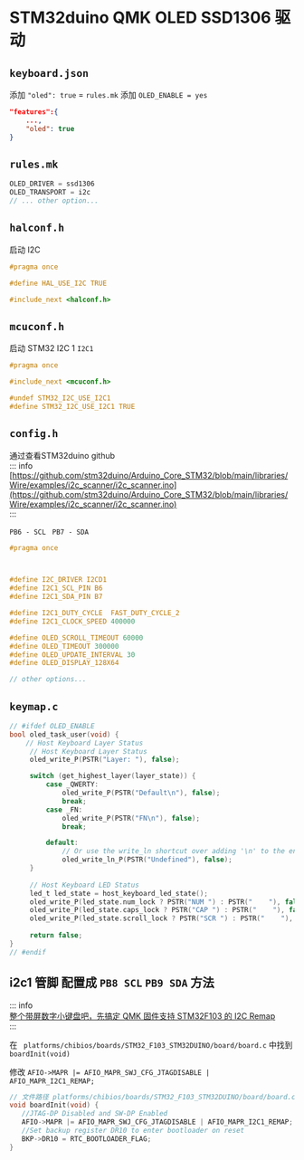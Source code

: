 # STM32duino QMK OLED SSD1306 驱动

## `keyboard.json` 
添加 `"oled": true` =  `rules.mk` 添加 `OLED_ENABLE = yes`
```json
"features":{
    ...,
    "oled": true
}
```

## `rules.mk`
```c
OLED_DRIVER = ssd1306
OLED_TRANSPORT = i2c  
// ... other option...
```


## `halconf.h`
启动 I2C
```c
#pragma once

#define HAL_USE_I2C TRUE

#include_next <halconf.h>
```

## `mcuconf.h`
启动 STM32 I2C 1 `I2C1`
```c
#pragma once

#include_next <mcuconf.h>

#undef STM32_I2C_USE_I2C1
#define STM32_I2C_USE_I2C1 TRUE
```

## `config.h`

通过查看STM32duino github   
::: info  
[https://github.com/stm32duino/Arduino_Core_STM32/blob/main/libraries/Wire/examples/i2c_scanner/i2c_scanner.ino](https://github.com/stm32duino/Arduino_Core_STM32/blob/main/libraries/Wire/examples/i2c_scanner/i2c_scanner.ino)  
:::   

`PB6 - SCL ` `PB7 - SDA `

```c
#pragma once



#define I2C_DRIVER I2CD1 
#define I2C1_SCL_PIN B6 
#define I2C1_SDA_PIN B7

#define I2C1_DUTY_CYCLE  FAST_DUTY_CYCLE_2 
#define I2C1_CLOCK_SPEED 400000

#define OLED_SCROLL_TIMEOUT 60000
#define OLED_TIMEOUT 300000
#define OLED_UPDATE_INTERVAL 30
#define OLED_DISPLAY_128X64

// other options...


```


## `keymap.c`

```c
// #ifdef OLED_ENABLE
bool oled_task_user(void) {
    // Host Keyboard Layer Status
     // Host Keyboard Layer Status
     oled_write_P(PSTR("Layer: "), false);

     switch (get_highest_layer(layer_state)) {
         case _QWERTY:
             oled_write_P(PSTR("Default\n"), false);
             break;
         case _FN:
             oled_write_P(PSTR("FN\n"), false);
             break;

         default:
             // Or use the write_ln shortcut over adding '\n' to the end of your string
             oled_write_ln_P(PSTR("Undefined"), false);
     }
 
     // Host Keyboard LED Status
     led_t led_state = host_keyboard_led_state();
     oled_write_P(led_state.num_lock ? PSTR("NUM ") : PSTR("    "), false);
     oled_write_P(led_state.caps_lock ? PSTR("CAP ") : PSTR("    "), false);
     oled_write_P(led_state.scroll_lock ? PSTR("SCR ") : PSTR("    "), false);
     
     return false;
}
// #endif

```


## i2c1 管脚 配置成 `PB8 SCL` `PB9 SDA` 方法

::: info  
[整个带屏数字小键盘吧，先搞定 QMK 固件支持 STM32F103 的 I2C Remap](https://xujiwei.com/blog/2024/06/qmk-stm32f103-i2c-remap/)  
:::  

在 ` platforms/chibios/boards/STM32_F103_STM32DUINO/board/board.c` 中找到 `boardInit(void)`  

修改 `AFIO->MAPR |= AFIO_MAPR_SWJ_CFG_JTAGDISABLE | AFIO_MAPR_I2C1_REMAP;`

```c
// 文件路径 platforms/chibios/boards/STM32_F103_STM32DUINO/board/board.c
void boardInit(void) {
   //JTAG-DP Disabled and SW-DP Enabled
   AFIO->MAPR |= AFIO_MAPR_SWJ_CFG_JTAGDISABLE | AFIO_MAPR_I2C1_REMAP;
   //Set backup register DR10 to enter bootloader on reset
   BKP->DR10 = RTC_BOOTLOADER_FLAG;
}
```

